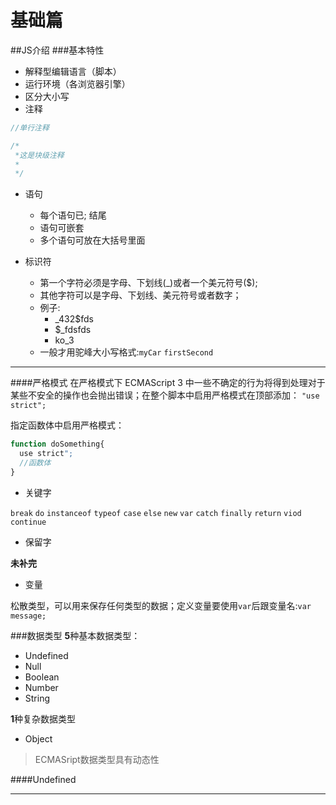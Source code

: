 # 基础篇

##JS介绍
###基本特性
- 解释型编辑语言（脚本）
- 运行环境（各浏览器引擎）
- 区分大小写
- 注释 

```javascript
//单行注释

/*
 *这是块级注释
 *
 */
```
- 语句
  - 每个语句已; 结尾
  - 语句可嵌套
  - 多个语句可放在大括号里面
  
- 标识符
  - 第一个字符必须是字母、下划线(_)或者一个美元符号($);
  - 其他字符可以是字母、下划线、美元符号或者数字；
  - 例子: 
    - _432$fds   
    - $_fdsfds
    - ko_3
  - 一般才用驼峰大小写格式:```myCar``` ```firstSecond```
 
---

####严格模式
在严格模式下 ECMAScript 3 中一些不确定的行为将得到处理对于某些不安全的操作也会抛出错误；在整个脚本中启用严格模式在顶部添加：
```"use strict";```

指定函数体中启用严格模式：

```javascript
function doSomething{
  use strict";
  //函数体
}
```
- 关键字

```break``` ```do``` ```instanceof``` ```typeof```
```case``` ```else``` ```new``` ```var``` ```catch``` ```finally``` ```return``` ```viod``` ```continue```

- 保留字

**未补完**


- 变量
  
松散类型，可以用来保存任何类型的数据；定义变量要使用```var```后跟变量名:```var message;```

###数据类型
**5**种基本数据类型：
- Undefined
- Null
- Boolean
- Number
- String

**1**种复杂数据类型
- Object

> ECMASript数据类型具有动态性

####Undefined









































---